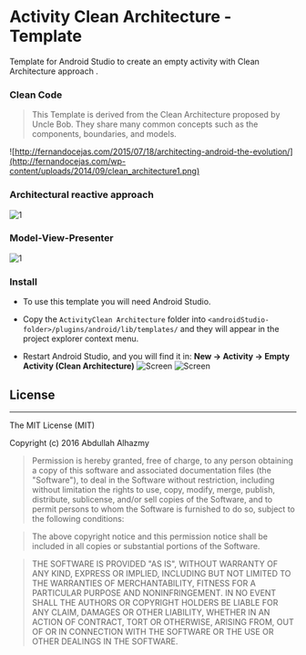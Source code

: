 # Activity Clean Architecture - Template

Template for Android Studio to create an empty activity with Clean Architecture approach .

### Clean Code
>This Template is derived from the Clean Architecture proposed by Uncle Bob. They share many common concepts such as the components, boundaries, and models.

![http://fernandocejas.com/2015/07/18/architecting-android-the-evolution/](http://fernandocejas.com/wp-content/uploads/2014/09/clean_architecture1.png)

### Architectural reactive approach

![1](https://cloud.githubusercontent.com/assets/4659608/15095669/8564453e-14dc-11e6-8cbc-2afd74c76ddf.png)

### Model-View-Presenter

![1](http://cdn.macoscope.com/blog/wp-content/uploads/2015/12/diagram_2.png)

### Install

* To use this template you will need Android Studio.

* Copy the `ActivityClean Architecture` folder into `<androidStudio-folder>/plugins/android/lib/templates/` and they will appear in the project explorer context menu.
* Restart Android Studio, and you will find it in: **New -> Activity -> Empty Activity (Clean Architecture)**
![Screen](https://cloud.githubusercontent.com/assets/4659608/18235206/7a7e3fb0-7320-11e6-826b-4870d4e70224.png)
![Screen](https://cloud.githubusercontent.com/assets/4659608/18235205/7a7e2eee-7320-11e6-942a-1fdb57fecb6a.png)



## License
------

The MIT License (MIT)

Copyright (c) 2016 Abdullah Alhazmy

> Permission is hereby granted, free of charge, to any person obtaining a copy
of this software and associated documentation files (the "Software"), to deal
in the Software without restriction, including without limitation the rights
to use, copy, modify, merge, publish, distribute, sublicense, and/or sell
copies of the Software, and to permit persons to whom the Software is
furnished to do so, subject to the following conditions:

> The above copyright notice and this permission notice shall be included in all
copies or substantial portions of the Software.

> THE SOFTWARE IS PROVIDED "AS IS", WITHOUT WARRANTY OF ANY KIND, EXPRESS OR
IMPLIED, INCLUDING BUT NOT LIMITED TO THE WARRANTIES OF MERCHANTABILITY,
FITNESS FOR A PARTICULAR PURPOSE AND NONINFRINGEMENT. IN NO EVENT SHALL THE
AUTHORS OR COPYRIGHT HOLDERS BE LIABLE FOR ANY CLAIM, DAMAGES OR OTHER
LIABILITY, WHETHER IN AN ACTION OF CONTRACT, TORT OR OTHERWISE, ARISING FROM,
OUT OF OR IN CONNECTION WITH THE SOFTWARE OR THE USE OR OTHER DEALINGS IN THE
SOFTWARE.
